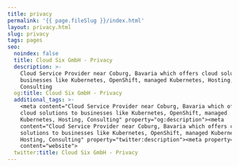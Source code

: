 ```yaml
---
title: privacy
permalink: '{{ page.fileSlug }}/index.html'
layout: privacy.html
slug: privacy
tags: pages
seo:
  noindex: false
  title: Cloud Six GmbH - Privacy
  description: >-
    Cloud Service Provider near Coburg, Bavaria which offers cloud solutions to
    businesses like Kubernetes, OpenShift, managed Kubernetes, Hosting,
    Consulting
  og:title: Cloud Six GmbH - Privacy
  additional_tags: >-
    <meta content="Cloud Service Provider near Coburg, Bavaria which offers
    cloud solutions to businesses like Kubernetes, OpenShift, managed
    Kubernetes, Hosting, Consulting" property="og:description"><meta
    content="Cloud Service Provider near Coburg, Bavaria which offers cloud
    solutions to businesses like Kubernetes, OpenShift, managed Kubernetes,
    Hosting, Consulting" property="twitter:description"><meta property="og:type"
    content="website">
  twitter:title: Cloud Six GmbH - Privacy
---
```



